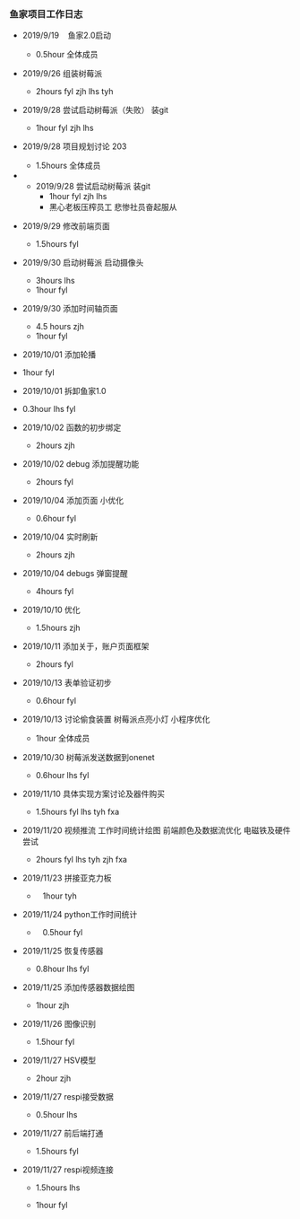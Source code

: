 ### 鱼家项目工作日志

- 2019/9/19    鱼家2.0启动
  
  - 0.5hour 全体成员

- 2019/9/26 组装树莓派
  
  - 2hours fyl zjh lhs tyh

- 2019/9/28 尝试启动树莓派（失败） 装git
  
  - 1hour fyl zjh lhs

- 2019/9/28 项目规划讨论 203
  
  - 1.5hours 全体成员

- - 2019/9/28 尝试启动树莓派 装git
    - 1hour fyl zjh lhs
    - 黑心老板压榨员工 悲惨社员奋起服从

- 2019/9/29 修改前端页面
  
  - 1.5hours fyl

- 2019/9/30 启动树莓派 启动摄像头
  
  - 3hours lhs
  - 1hour fyl

- 2019/9/30 添加时间轴页面
  
  - 4.5 hours zjh
  - 1hour fyl

- 2019/10/01 添加轮播

- 1hour fyl

- 2019/10/01 拆卸鱼家1.0

- 0.3hour lhs fyl

- 2019/10/02 函数的初步绑定
  
  - 2hours zjh

- 2019/10/02 debug 添加提醒功能
  
  - 2hours fyl

- 2019/10/04 添加页面 小优化
  
  - 0.6hour fyl

- 2019/10/04 实时刷新
  
  - 2hours zjh

- 2019/10/04 debugs 弹窗提醒
  
  - 4hours fyl

- 2019/10/10 优化
  
  - 1.5hours zjh

- 2019/10/11 添加关于，账户页面框架
  
  - 2hours fyl 

- 2019/10/13 表单验证初步
  
  - 0.6hour fyl

- 2019/10/13 讨论偷食装置 树莓派点亮小灯 小程序优化
  
  - 1hour 全体成员

- 2019/10/30 树莓派发送数据到onenet
  
  - 0.6hour lhs fyl 

- 2019/11/10 具体实现方案讨论及器件购买
  
  - 1.5hours fyl lhs tyh fxa

- 2019/11/20 视频推流 工作时间统计绘图 前端颜色及数据流优化 电磁铁及硬件尝试
  
  - 2hours fyl lhs tyh zjh fxa

- 2019/11/23 拼接亚克力板
  
  -    1hour tyh

- 2019/11/24 python工作时间统计
  
  -    0.5hour fyl

- 2019/11/25 恢复传感器
  
  - 0.8hour lhs fyl

- 2019/11/25 添加传感器数据绘图
  
  - 1hour zjh

- 2019/11/26 图像识别
  
  - 1.5hour fyl

- 2019/11/27 HSV模型
  
  - 2hour zjh

- 2019/11/27 respi接受数据
  
  - 0.5hour lhs

- 2019/11/27 前后端打通
  
  - 1.5hours fyl

- 2019/11/27 respi视频连接
  
  - 1.5hours lhs
  
  - 1hour fyl


